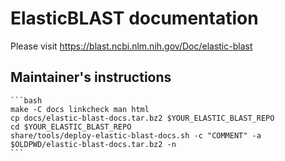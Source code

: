 # ElasticBLAST documentation

Please visit https://blast.ncbi.nlm.nih.gov/Doc/elastic-blast

## Maintainer's instructions

    ```bash 
    make -C docs linkcheck man html
    cp docs/elastic-blast-docs.tar.bz2 $YOUR_ELASTIC_BLAST_REPO
    cd $YOUR_ELASTIC_BLAST_REPO
    share/tools/deploy-elastic-blast-docs.sh -c "COMMENT" -a $OLDPWD/elastic-blast-docs.tar.bz2 -n
    ```

